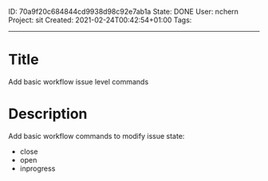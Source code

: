 ID: 70a9f20c684844cd9938d98c92e7ab1a
State: DONE
User: nchern
Project: sit
Created: 2021-02-24T00:42:54+01:00
Tags: 

---

# Title
Add basic workflow issue level commands

# Description
Add basic workflow commands to modify issue state:
- close
- open
- inprogress
